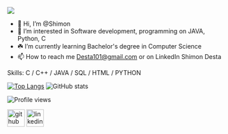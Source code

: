 ![](https://github.com/Desta101/Desta101/blob/fb3f21137ab94aaed2d22d4a7af422e024fd8b2c/%E2%80%AAbanner.jpg)

- 👋 Hi, I’m @Shimon 
- 👀 I’m interested in Software development, programming on JAVA, Python, C 
- ☘️ I’m currently learning Bachelor's degree in Computer Science
- 📫 How to reach me Desta101@gmail.com or on LinkedIn Shimon Desta

Skills: C / C++ / JAVA / SQL  / HTML / PYTHON


[![Top Langs](https://github-readme-stats.vercel.app/api/top-langs/?username=Desta101)](https://github.com/anuraghazra/github-readme-stats)
![GitHub stats](https://github-readme-stats.vercel.app/api?username=Desta101&show_icons=true)  

![Profile views](https://gpvc.arturio.dev/Desta101)  

[<img src='https://cdn.jsdelivr.net/npm/simple-icons@3.0.1/icons/github.svg' alt='github' height='40'>](https://github.com/Desta101)  [<img src='https://cdn.jsdelivr.net/npm/simple-icons@3.0.1/icons/linkedin.svg' alt='linkedin' height='40'>](https://www.linkedin.com/in/https://www.linkedin.com/in/shimon-desta-878043211//)  
